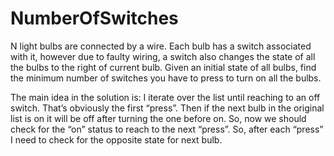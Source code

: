 # NumberOfSwitches
N light bulbs are connected by a wire. Each bulb has a switch associated with it, however due to faulty wiring, a switch also changes the state of all the bulbs to the right of current bulb. Given an initial state of all bulbs, find the minimum number of switches you have to press to turn on all the bulbs.

The main idea in the solution is: I iterate over the list until reaching to an off switch. That’s obviously the first “press”. Then if the next bulb in the original list is on it will be off after turning the one before on. So, now we should check for the “on” status to reach to the next “press”. So, after each “press” I need to check for the opposite state for next bulb.
